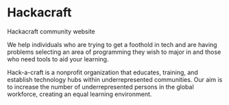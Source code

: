 # Hackacraft
Hackacraft community website

We help individuals who are trying to get a foothold in tech and are having problems selecting an area of programming they wish to major in and those who need tools to aid your learning.

Hack-a-craft is a nonprofit organization that educates, training, and establish technology hubs within underrepresented communities. Our aim is to increase the number of underrepresented persons in the global workforce, creating an equal learning environment.
